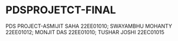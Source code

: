 # PDSPROJETCT-FINAL
PDS PROJECT-ASMIJIT SAHA 22EE01010; SWAYAMBHU MOHANTY 22EE01012; MONJIT DAS 22EE01010; TUSHAR JOSHI 22EC01015
